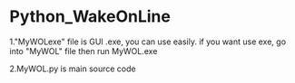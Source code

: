# Python_WakeOnLine
1."MyWOLexe" file is GUI .exe, you can use easily.
if you want use exe, go into "MyWOL" file then run MyWOL.exe

2.MyWOL.py is main source code	
